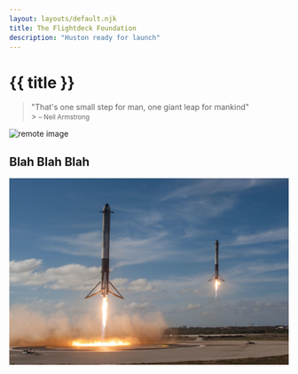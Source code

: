 ```yaml
---
layout: layouts/default.njk
title: The Flightdeck Foundation
description: "Huston ready for launch"
---
```


# {{ title }}

> "That's one small step for man, one giant leap for mankind"<br> > <small>– Neil Armstrong</small>

![remote image](https://source.unsplash.com/TV2gg2kZD1o)

## Blah Blah Blah

![local image](assets/images/testing.jpeg)
